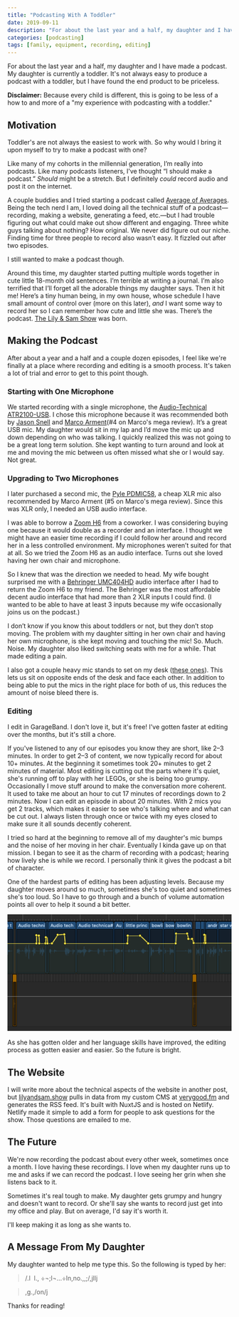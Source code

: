 ```yaml
---
title: "Podcasting With A Toddler"
date: 2019-09-11
description: "For about the last year and a half, my daughter and I have made a podcast. My daughter is currently a toddler. It's not always easy to produce a podcast with a toddler, but I have found the end product to be priceless."
categories: [podcasting]
tags: [family, equipment, recording, editing]
---
```


For about the last year and a half, my daughter and I have made a podcast. My daughter is currently a toddler. It's not always easy to produce a podcast with a toddler, but I have found the end product to be priceless.

**Disclaimer:** Because every child is different, this is going to be less of a how to and more of a "my experience with podcasting with a toddler."

## Motivation

Toddler's are not always the easiest to work with. So why would I bring it upon myself to try to make a podcast with one?

Like many of my cohorts in the millennial generation, I’m really into podcasts. Like many podcasts listeners, I’ve thought “I should make a podcast.” _Should_ might be a stretch. But I definitely _could_ record audio and post it on the internet.

A couple buddies and I tried starting a podcast called [Average of Averages](https://averageofaverages.com). Being the tech nerd I am, I loved doing all the technical stuff of a podcast—recording, making a website, generating a feed, etc.—but I had trouble figuring out what could make out show different and engaging. Three white guys talking about nothing? How original. We never did figure out our niche. Finding time for three people to record also wasn’t easy. It fizzled out after two episodes.

I still wanted to make a podcast though.

Around this time, my daughter started putting multiple words together in cute little 18-month old sentences. I’m terrible at writing a journal. I’m also terrified that I’ll forget all the adorable things my daughter says. Then it hit me! Here’s a tiny human being, in my own house, whose schedule I have small amount of control over (more on this later), _and_ I want some way to record her so I can remember how cute and little she was. There’s the podcast. [The Lily & Sam Show](https://lilyandsam.show) was born.

## Making the Podcast

After about a year and a half and a couple dozen episodes, I feel like we're finally at a place where recording and editing is a smooth process. It's taken a lot of trial and error to get to this point though.

### Starting with One Microphone

We started recording with a single microphone, the [Audio-Technical ATR2100-USB](https://www.amazon.com/dp/B004QJOZS4/ref=cm_sw_em_r_mt_dp_U_LvyEDb06RZWGX). I chose this microphone because it was recommended both by [Jason Snell](https://sixcolors.com/post/2016/11/a-podcast-studio-for-under-100/) and [Marco Arment](https://marco.org/podcasting-microphones)(#4 on Marco's mega review). It’s a great USB mic. My daughter would sit in my lap and I’d move the mic up and down depending on who was talking. I quickly realized this was not going to be a great long term solution. She kept wanting to turn around and look at me and moving the mic between us often missed what she or I would say. Not great.

### Upgrading to Two Microphones

I later purchased a second mic, the [Pyle PDMIC58](https://www.amazon.com/dp/B003GEBGA0/ref=cm_sw_em_r_mt_dp_U_vAyEDb4D095HJ), a cheap XLR mic also recommended by Marco Arment (#5 on Marco's mega review). Since this was XLR only, I needed an USB audio interface.

I was able to borrow a [Zoom H6](https://www.amazon.com/dp/B003GEBGA0/ref=cm_sw_em_r_mt_dp_U_vAyEDb4D095HJ) from a coworker. I was considering buying one because it would double as a recorder and an interface. I thought we might have an easier time recording if I could follow her around and record her in a less controlled environment. My microphones weren’t suited for that at all. So we tried the Zoom H6 as an audio interface. Turns out she loved having her own chair and microphone.

So I knew that was the direction we needed to head. My wife bought surprised me with a [Behringer UMC404HD](https://www.amazon.com/dp/B00QHURLHM/ref=cm_sw_em_r_mt_dp_U_pCyEDbK0FVNH2) audio interface after I had to return the Zoom H6 to my friend. The Behringer was the most affordable decent audio interface that had more than 2 XLR inputs I could find. (I wanted to be able to have at least 3 inputs because my wife occasionally joins us on the podcast.)

I don’t know if you know this about toddlers or not, but they don’t stop moving. The problem with my daughter sitting in her own chair and having her own microphone, is she kept moving and touching the mic! So. Much. Noise. My daughter also liked switching seats with me for a while. That made editing a pain.

I also got a couple heavy mic stands to set on my desk ([these ones](https://www.amazon.com/dp/B00BPELU68/ref=cm_sw_em_r_mt_dp_U_IbzEDbF9KXAZW)). This lets us sit on opposite ends of the desk and face each other. In addition to being able to put the mics in the right place for both of us, this reduces the amount of noise bleed there is.

### Editing

I edit in GarageBand. I don't love it, but it's free! I've gotten faster at editing over the months, but it's still a chore.

If you've listened to any of our episodes you know they are short, like 2–3 minutes. In order to get 2–3 of content, we now typically record for about 10+ minutes. At the beginning it sometimes took 20+ minutes to get 2 minutes of material. Most editing is cutting out the parts where it's quiet, she's running off to play with her LEGOs, or she is being too grumpy. Occasionally I move stuff around to make the conversation more coherent. It used to take me about an hour to cut 17 minutes of recordings down to 2 minutes. Now I can edit an episode in about 20 minutes. With 2 mics you get 2 tracks, which makes it easier to see who's talking where and what can be cut out. I always listen through once or twice with my eyes closed to make sure it all sounds decently coherent.

I tried so hard at the beginning to remove all of my daughter's mic bumps and the noise of her moving in her chair. Eventually I kinda gave up on that mission. I began to see it as the charm of recording with a podcast; hearing how lively she is while we record. I personally think it gives the podcast a bit of character.

One of the hardest parts of editing has been adjusting levels. Because my daughter moves around so much, sometimes she's too quiet and sometimes she's too loud. So I have to go through and a bunch of volume automation points all over to help it sound a bit better.

![Screenshot of audio levels in GarageBand](./images/garageband_levels.png)

As she has gotten older and her language skills have improved, the editing process as gotten easier and easier. So the future is bright.

## The Website

I will write more about the technical aspects of the website in another post, but [lilyandsam.show](https://lilyandsam.show) pulls in data from my custom CMS at [verygood.fm](https://verygood.fm) and generates the RSS feed. It's built with NuxtJS and is hosted on Netlify. Netlify made it simple to add a form for people to ask questions for the show. Those questions are emailed to me.

## The Future

We're now recording the podcast about every other week, sometimes once a month. I love having these recordings. I love when my daughter runs up to me and asks if we can record the podcast. I love seeing her grin when she listens back to it.

Sometimes it's real tough to make. My daughter gets grumpy and hungry and doesn't want to record. Or she'll say she wants to record just get into my office and play. But on average, I'd say it's worth it.

I'll keep making it as long as she wants to.

## A Message From My Daughter

My daughter wanted to help me type this. So the following is typed by her:

> /.l  l., ÷¬;l¬…÷ln,no.,,;/,jllj

> ,g.,/on/j

Thanks for reading!

